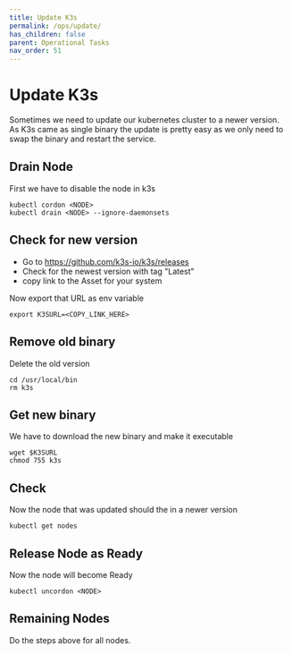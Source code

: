 ```yaml
---
title: Update K3s
permalink: /ops/update/
has_children: false
parent: Operational Tasks
nav_order: 51
---
```


# Update K3s
Sometimes we need to update our kubernetes cluster to a newer version.
As K3s came as single binary the update is pretty easy as we only need to swap the binary and restart the service.

## Drain Node
First we have to disable the node in k3s
```
kubectl cordon <NODE>
kubectl drain <NODE> --ignore-daemonsets
```

## Check for new version
* Go to https://github.com/k3s-io/k3s/releases
* Check for the newest version with tag "Latest"
* copy link to the Asset for your system

Now export that URL as env variable
```
export K3SURL=<COPY_LINK_HERE>
```

## Remove old binary
Delete the old version
```
cd /usr/local/bin
rm k3s
```

## Get new binary
We have to download the new binary and make it executable
```
wget $K3SURL
chmod 755 k3s
```

## Check
Now the node that was updated should the in a newer version
```
kubectl get nodes
```

## Release Node as Ready
Now the node will become Ready
```
kubectl uncordon <NODE>
```

## Remaining Nodes
Do the steps above for all nodes.
